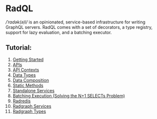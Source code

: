 # RadQL

*/ˈradək(ə)l/* is an opinionated, service-based infrastructure for writing GraphQL servers.
RadQL comes with a set of decorators, a type registry, support for lazy evaluation, and a batching executor.

## Tutorial:

1. [Getting Started](https://github.com/bustlelabs/radql/wiki/01.-Getting-Started)
2. [APIs](https://github.com/bustlelabs/radql/wiki/02.-APIs)
3. [API Contexts](https://github.com/bustlelabs/radql/wiki/03.-API-Contexts)
4. [Data Types](https://github.com/bustlelabs/radql/wiki/04.-Data-Types)
5. [Data Composition](https://github.com/bustlelabs/radql/wiki/05.-Data-Composition)
6. [Static Methods](https://github.com/bustlelabs/radql/wiki/06.-Static-Methods)
7. [Standalone Services](https://github.com/bustlelabs/radql/wiki/07.-Standalone-Services)
8. [Batching Execution (Solving the N+1 SELECTs Problem)](https://github.com/bustlelabs/radql/wiki/08.-Batching-Execution)
9. [Radredis](https://github.com/bustlelabs/radql/wiki/09.-Radredis)
10. [Radgraph Services](https://github.com/bustlelabs/radql/wiki/10.-Radgraph-Services)
11. [Radgraph Types](https://github.com/bustlelabs/radql/wiki/11.-Radgraph-Types)
